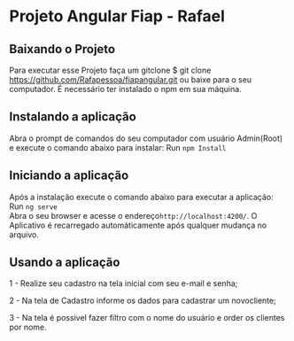 # Projeto Angular Fiap - Rafael


## Baixando o Projeto

Para executar esse Projeto faça um gitclone 
$ git clone https://github.com/Rafapessoa/fiapangular.git
ou baixe para o seu computador.
É necessário ter instalado o npm em sua máquina.

## Instalando a aplicação
Abra o prompt de comandos do seu computador com usuário Admin(Root) e execute o comando abaixo para instalar:
Run `npm Install`

## Iniciando a aplicação
Após a instalação execute o comando abaixo para executar a aplicação:
Run `ng serve`  
Abra o seu browser e acesse o endereço`http://localhost:4200/`. 
O Aplicativo é recarregado automáticamente após qualquer mudança no arquivo.

## Usando a aplicação

1 - Realize seu cadastro na tela inicial com seu e-mail e senha;

2 - Na tela de Cadastro informe os dados para cadastrar um novocliente;

3 - Na tela é possivel fazer filtro com o nome do usuário e order os clientes por nome.




